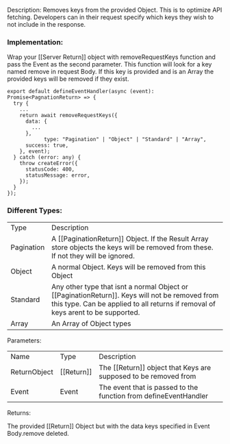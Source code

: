 Description: Removes keys from the provided Object. This is to optimize API fetching. Developers can in their request specify which keys they wish to not include in the response.

  

### Implementation:

Wrap your [[Server Return]] object with removeRequestKeys function and pass the Event as the second parameter. This function will look for a key named remove in request Body. If this key is provided and is an Array the provided keys will be removed if they exist.

```
export default defineEventHandler(async (event): Promise<PagnationReturn> => {
  try {
    ...
    return await removeRequestKeys({
      data: {
        ...
      },
			type: "Pagination" | "Object" | "Standard" | "Array",
      success: true,
    }, event);
  } catch (error: any) {
    throw createError({
      statusCode: 400,
      statusMessage: error,
    });
  }
});
```

### Different Types:

|   |   |
|---|---|
|Type|Description|
|Pagination|A [[PaginationReturn]] Object. If the Result Array store objects the keys will be removed from these. If not they will be ignored.|
|Object|A normal Object. Keys will be removed from this Object|
|Standard|Any other type that isnt a normal Object or [[PaginationReturn]]. Keys will not be removed from this type. Can be applied to all returns if removal of keys arent to be supported.|
|Array|An Array of Object types|

  

Parameters:

|   |   |   |
|---|---|---|
|Name|Type|Description|
|ReturnObject|[[Return]]|The [[Return]] object that Keys are supposed to be removed from|
|Event|Event|The event that is passed to the function from defineEventHandler|

Returns:

The provided [[Return]] Object but with the data keys specified in Event Body.remove deleted.